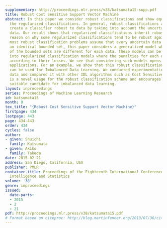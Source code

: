 ```yaml
---
supplementary: http://proceedings.mlr.press/v38/katsumata15-supp.pdf
title: Robust Cost Sensitive Support Vector Machine
abstract: In this paper we consider robust classifications and show equivalence between
  the regularized classifications. In general, robust classifications are used to
  create a classifier robust to data by taking into account the uncertainty of the
  data. Our result shows that regularized classifications inherit robustness and provide
  reason on why some regularized classifications tend to be robust against data. Although
  most robust classification problems assume that every uncertain data lie within
  an identical bounded set, this paper considers a generalized model where the sizes
  of the bounded sets are different for each data. These models can be transformed
  into regularized classification models where the penalties for each data are assigned
  according to their losses. We see that considering such models opens up for new
  applications. For an example, we show that this robust classification technique
  can be used for Imbalanced Data Learning. We conducted experimentation with actual
  data and compared it with other IDL algorithms such as Cost Sensitive SVMs. This
  is a novel usage for the robust classification scheme and encourages it to be a
  suitable candidate for imbalanced data learning.
layout: inproceedings
series: Proceedings of Machine Learning Research
id: katsumata15
month: 0
tex_title: "{Robust Cost Sensitive Support Vector Machine}"
firstpage: 434
lastpage: 443
page: 434-443
order: 434
cycles: false
author:
- given: Shuichi
  family: Katsumata
- given: Akiko
  family: Takeda
date: 2015-02-21
address: San Diego, California, USA
publisher: PMLR
container-title: Proceedings of the Eighteenth International Conference on Artificial
  Intelligence and Statistics
volume: '38'
genre: inproceedings
issued:
  date-parts:
  - 2015
  - 2
  - 21
pdf: http://proceedings.mlr.press/v38/katsumata15.pdf
# Format based on citeproc: http://blog.martinfenner.org/2013/07/30/citeproc-yaml-for-bibliographies/
---
```

